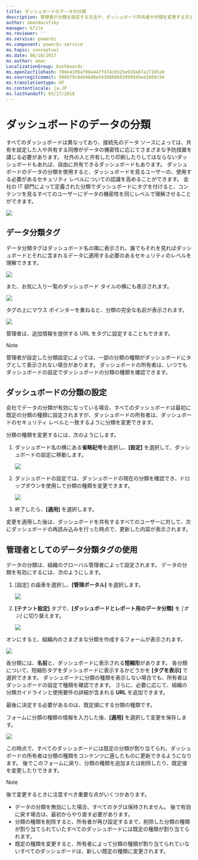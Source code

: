 ```yaml
---
title: ダッシュボードのデータの分類
description: 管理者が分類を設定する方法や、ダッシュボード所有者が分類を変更する方法など、ダッシュボードのデータの分類について説明します。
author: amandacofsky
manager: kfile
ms.reviewer: ''
ms.service: powerbi
ms.component: powerbi-service
ms.topic: conceptual
ms.date: 08/10/2017
ms.author: amac
LocalizationGroup: Dashboards
ms.openlocfilehash: f08e4199af06a4a7fd74cb525e918a67a27165a8
ms.sourcegitcommit: 998b79c0dd46d0e5439888b83999945ed1809c94
ms.translationtype: HT
ms.contentlocale: ja-JP
ms.lasthandoff: 05/17/2018
---
```

# <a name="dashboard-data-classification"></a>ダッシュボードのデータの分類
すべてのダッシュボードは異なっており、接続先のデータ ソースによっては、共有を設定した人や共有する同僚がデータの機密性に応じてさまざまな予防措置を講じる必要があります。 社外の人と共有したり印刷したりしてはならないダッシュボードもあれば、自由に共有できるダッシュボードもあります。 ダッシュボードのデータの分類を使用すると、ダッシュボードを見るユーザーの、使用する必要があるセキュリティ レベルについての認識を高めることができます。 会社の IT 部門によって定義された分類でダッシュボードにタグを付けると、コンテンツを見るすべてのユーザーにデータの機密性を同じレベルで理解させることができます。

![](media/service-data-classification/dashboard_tagged_as_hbi.png)

## <a name="data-classification-tags"></a>データ分類タグ
データ分類タグはダッシュボード名の隣に表示され、誰でもそれを見ればダッシュボードとそれに含まれるデータに適用する必要のあるセキュリティのレベルを理解できます。

![](media/service-data-classification/tag_next_to_title.png)

また、お気に入り一覧のダッシュボード タイルの横にも表示されます。

![](media/service-data-classification/tag_on_dashboard_tile.png)

タグの上にマウス ポインターを重ねると、分類の完全な名前が表示されます。

![](media/service-data-classification/tag_tooltip.png)

管理者は、追加情報を提供する URL をタグに設定することもできます。

> [!NOTE]
> 管理者が設定した分類設定によっては、一部の分類の種類がダッシュボードにタグとして表示されない場合があります。 ダッシュボードの所有者は、いつでもダッシュボードの設定でダッシュボードの分類の種類を確認できます。
> 
> 

## <a name="setting-a-dashboards-classification"></a>ダッシュボードの分類の設定
会社でデータの分類が有効になっている場合、すべてのダッシュボードは最初に既定の分類の種類に設定されますが、ダッシュボードの所有者は、ダッシュボードのセキュリティ レベルと一致するように分類を変更できます。

分類の種類を変更するには、次のようにします。

1. ダッシュボード名の横にある**省略記号**を選択し、**[設定]** を選択して、ダッシュボードの設定に移動します。
   
    ![](media/service-data-classification/dashboard_settings.png)
2. ダッシュボードの設定では、ダッシュボードの現在の分類を確認でき、ドロップダウンを使用して分類の種類を変更できます。
   
    ![](media/service-data-classification/classification_setting_dropdown.png)
3. 終了したら、**[適用]** を選択します。

変更を適用した後は、ダッシュボードを共有するすべてのユーザーに対して、次にダッシュボードの再読み込みを行った時点で、更新した内容が表示されます。

## <a name="working-with-data-classification-tags-as-an-admin"></a>管理者としてのデータ分類タグの使用
データの分類は、組織のグローバル管理者によって設定されます。 データの分類を有効にするには、次のようにします。

1. [設定] の歯車を選択し、**[管理ポータル]** を選択します。
   
    ![](media/service-data-classification/admin_portal_in_settings.png)
2. **[テナント設定]** タブで、**[ダッシュボードとレポート用のデータ分類]** を *[オン]* に切り替えます。
   
    ![](media/service-data-classification/data_classification_switch_location.png)

オンにすると、組織内のさまざまな分類を作成するフォームが表示されます。

![](media/service-data-classification/blank_classification_form.png)

各分類には、**名前**と、ダッシュボードに表示される**短縮形**があります。 各分類について、短縮形タグをダッシュボードに表示するかどうかを **[タグを表示]** で選択できます。 ダッシュボードに分類の種類を表示しない場合でも、所有者はダッシュボードの設定で種類を確認できます。 さらに、必要に応じて、組織の分類ガイドラインと使用要件の詳細が含まれる **URL** を追加できます。  

最後に決定する必要があるのは、既定値にする分類の種類です。  

フォームに分類の種類の情報を入力した後、**[適用]** を選択して変更を保存します。

![](media/service-data-classification/filled_in_classification_form.png)

この時点で、すべてのダッシュボードには既定の分類が割り当てられ、ダッシュボードの所有者は分類の種類をコンテンツに適したものに更新できるようになります。 後でこのフォームに戻り、分類の種類を追加または削除したり、既定値を変更したりできます。  

> [!NOTE]
> 後で変更するときに注意すべき重要な点がいくつかあります。
> 
> * データの分類を無効にした場合、すべてのタグは保持されません。 後で有効に戻す場合は、最初からやり直す必要があります。  
> * 分類の種類を削除すると、所有者が再び設定するまで、削除した分類の種類が割り当てられていたすべてのダッシュボードには既定の種類が割り当てられます。  
> * 既定の種類を変更すると、所有者によって分類の種類が割り当てられていないすべてのダッシュボードは、新しい既定の種類に変更されます。
> 
> 

